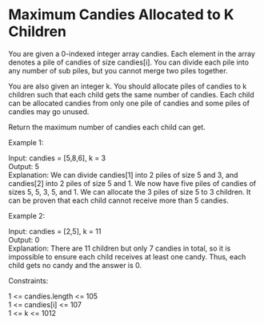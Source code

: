 # Maximum Candies Allocated to K Children

You are given a 0-indexed integer array candies. Each element in the array denotes a pile of candies of size candies[i]. You can divide each pile into any number of sub piles, but you cannot merge two piles together.

You are also given an integer k. You should allocate piles of candies to k children such that each child gets the same number of candies. Each child can be allocated candies from only one pile of candies and some piles of candies may go unused.

Return the maximum number of candies each child can get.

Example 1:

Input: candies = [5,8,6], k = 3\
Output: 5\
Explanation: We can divide candies[1] into 2 piles of size 5 and 3, and candies[2] into 2 piles of size 5 and 1. We now have five piles of candies of sizes 5, 5, 3, 5, and 1. We can allocate the 3 piles of size 5 to 3 children. It can be proven that each child cannot receive more than 5 candies.

Example 2:

Input: candies = [2,5], k = 11\
Output: 0\
Explanation: There are 11 children but only 7 candies in total, so it is impossible to ensure each child receives at least one candy. Thus, each child gets no candy and the answer is 0.

Constraints:

1 <= candies.length <= 105\
1 <= candies[i] <= 107\
1 <= k <= 1012
